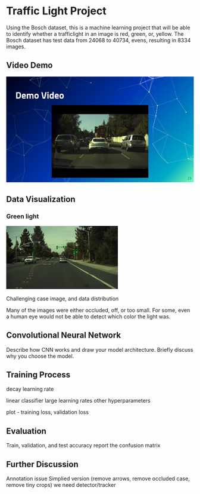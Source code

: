 # Traffic Light Project

Using the Bosch dataset, this is a machine learning project that will be able to identify whether a trafficlight in an image is red, green, or, yellow. The Bosch dataset has test data from 24068 to 40734, evens, resulting in 8334 images.

## Video Demo
[![IMAGE ALT TEXT HERE](https://github.com/xu-jerry/trafficlight-project/blob/master/Images/TrafficLightTestVideo.png)](https://www.youtube.com/watch?v=a2UpQiP4zbA)

## Data Visualization
### Green light
<img src="https://raw.githubusercontent.com/xu-jerry/trafficlight-project/master/Images/green_labeled.png" width="300">


Challenging case image, and data distribution

Many of the images were either occluded, off, or too small. For some, even a human eye would not be able to detect which color the light was.

## Convolutional Neural Network

Describe how CNN works and draw your model architecture. Briefly discuss why you choose the model.

## Training Process

decay learning rate

linear classifier
large learning rates
other hyperparameters

plot - training loss, validation loss

## Evaluation

Train, validation, and test accuracy
report the confusion matrix

## Further Discussion
Annotation issue
Simplied version (remove arrows, remove occluded case, remove tiny crops)
we need detector/tracker
